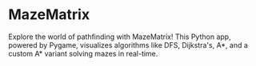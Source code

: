 # MazeMatrix
Explore the world of pathfinding with MazeMatrix! This Python app, powered by Pygame, visualizes algorithms like DFS, Dijkstra's, A*, and a custom A* variant solving mazes in real-time.
